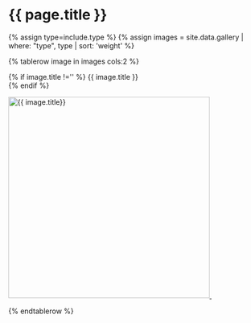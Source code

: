 # {{ page.title }}
{% assign type=include.type %}
{% assign images = site.data.gallery | where: "type", type | sort: 'weight' %}

<table>

{% tablerow image in images cols:2 %}

{% if image.title !='' %}
{{ image.title }}<br/>
{% endif %}

<a href="{{ image.path | relative_url }}">
<img src="{{ image.path | relative_url }}" alt="{{ image.title}}" width="400px"/>&nbsp;<br/><p/>
</a>

{% endtablerow %}

</table>
